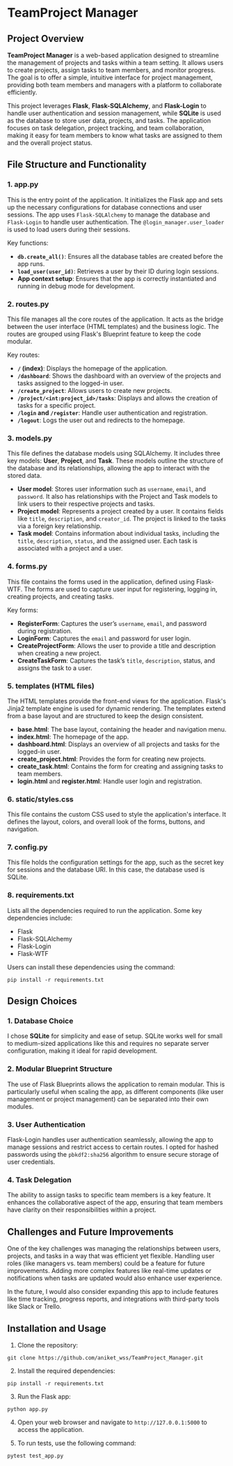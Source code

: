# TeamProject Manager

## Project Overview

**TeamProject Manager** is a web-based application designed to streamline the management of projects and tasks within a team setting. It allows users to create projects, assign tasks to team members, and monitor progress. The goal is to offer a simple, intuitive interface for project management, providing both team members and managers with a platform to collaborate efficiently.

This project leverages **Flask**, **Flask-SQLAlchemy**, and **Flask-Login** to handle user authentication and session management, while **SQLite** is used as the database to store user data, projects, and tasks. The application focuses on task delegation, project tracking, and team collaboration, making it easy for team members to know what tasks are assigned to them and the overall project status.

## File Structure and Functionality

### 1. **app.py**
This is the entry point of the application. It initializes the Flask app and sets up the necessary configurations for database connections and user sessions. The app uses `Flask-SQLAlchemy` to manage the database and `Flask-Login` to handle user authentication. The `@login_manager.user_loader` is used to load users during their sessions.

Key functions:
- **`db.create_all()`**: Ensures all the database tables are created before the app runs.
- **`load_user(user_id)`**: Retrieves a user by their ID during login sessions.
- **App context setup**: Ensures that the app is correctly instantiated and running in debug mode for development.

### 2. **routes.py**
This file manages all the core routes of the application. It acts as the bridge between the user interface (HTML templates) and the business logic. The routes are grouped using Flask's Blueprint feature to keep the code modular.

Key routes:
- **`/` (index)**: Displays the homepage of the application.
- **`/dashboard`**: Shows the dashboard with an overview of the projects and tasks assigned to the logged-in user.
- **`/create_project`**: Allows users to create new projects.
- **`/project/<int:project_id>/tasks`**: Displays and allows the creation of tasks for a specific project.
- **`/login` and `/register`**: Handle user authentication and registration.
- **`/logout`**: Logs the user out and redirects to the homepage.

### 3. **models.py**
This file defines the database models using SQLAlchemy. It includes three key models: **User**, **Project**, and **Task**. These models outline the structure of the database and its relationships, allowing the app to interact with the stored data.

- **User model**: Stores user information such as `username`, `email`, and `password`. It also has relationships with the Project and Task models to link users to their respective projects and tasks.
- **Project model**: Represents a project created by a user. It contains fields like `title`, `description`, and `creator_id`. The project is linked to the tasks via a foreign key relationship.
- **Task model**: Contains information about individual tasks, including the `title`, `description`, `status`, and the assigned user. Each task is associated with a project and a user.

### 4. **forms.py**
This file contains the forms used in the application, defined using Flask-WTF. The forms are used to capture user input for registering, logging in, creating projects, and creating tasks.

Key forms:
- **RegisterForm**: Captures the user’s `username`, `email`, and password during registration.
- **LoginForm**: Captures the `email` and password for user login.
- **CreateProjectForm**: Allows the user to provide a title and description when creating a new project.
- **CreateTaskForm**: Captures the task’s `title`, `description`, status, and assigns the task to a user.

### 5. **templates** (HTML files)
The HTML templates provide the front-end views for the application. Flask's Jinja2 template engine is used for dynamic rendering. The templates extend from a base layout and are structured to keep the design consistent.

- **base.html**: The base layout, containing the header and navigation menu.
- **index.html**: The homepage of the app.
- **dashboard.html**: Displays an overview of all projects and tasks for the logged-in user.
- **create_project.html**: Provides the form for creating new projects.
- **create_task.html**: Contains the form for creating and assigning tasks to team members.
- **login.html** and **register.html**: Handle user login and registration.

### 6. **static/styles.css**
This file contains the custom CSS used to style the application's interface. It defines the layout, colors, and overall look of the forms, buttons, and navigation.

### 7. **config.py**
This file holds the configuration settings for the app, such as the secret key for sessions and the database URI. In this case, the database used is SQLite.

### 8. **requirements.txt**
Lists all the dependencies required to run the application. Some key dependencies include:
- Flask
- Flask-SQLAlchemy
- Flask-Login
- Flask-WTF

Users can install these dependencies using the command:
```
pip install -r requirements.txt
```

## Design Choices

### 1. **Database Choice**
I chose **SQLite** for simplicity and ease of setup. SQLite works well for small to medium-sized applications like this and requires no separate server configuration, making it ideal for rapid development.

### 2. **Modular Blueprint Structure**
The use of Flask Blueprints allows the application to remain modular. This is particularly useful when scaling the app, as different components (like user management or project management) can be separated into their own modules.

### 3. **User Authentication**
Flask-Login handles user authentication seamlessly, allowing the app to manage sessions and restrict access to certain routes. I opted for hashed passwords using the `pbkdf2:sha256` algorithm to ensure secure storage of user credentials.

### 4. **Task Delegation**
The ability to assign tasks to specific team members is a key feature. It enhances the collaborative aspect of the app, ensuring that team members have clarity on their responsibilities within a project.

## Challenges and Future Improvements

One of the key challenges was managing the relationships between users, projects, and tasks in a way that was efficient yet flexible. Handling user roles (like managers vs. team members) could be a feature for future improvements. Adding more complex features like real-time updates or notifications when tasks are updated would also enhance user experience.

In the future, I would also consider expanding this app to include features like time tracking, progress reports, and integrations with third-party tools like Slack or Trello.

## Installation and Usage

1. Clone the repository:
```
git clone https://github.com/aniket_wss/TeamProject_Manager.git
```

2. Install the required dependencies:
```
pip install -r requirements.txt
```

3. Run the Flask app:
```
python app.py
```

4. Open your web browser and navigate to `http://127.0.0.1:5000` to access the application.

5. To run tests, use the following command:
```
pytest test_app.py
```

